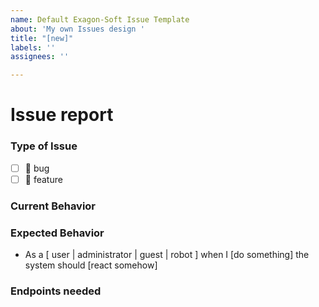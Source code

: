 ```yaml
---
name: Default Exagon-Soft Issue Template
about: 'My own Issues design '
title: "[new]"
labels: ''
assignees: ''

---
```


# Issue report

### Type of Issue
- [ ] :bug: bug
- [ ] :rocket: feature

### Current Behavior
<!--- Mandatory -->
<!--- If describing a bug, tell us what happens instead of the expected behavior -->
<!--- If suggesting a change/improvement, explain the difference from current behavior -->

### Expected Behavior
<!--- Mandatory -->
<!--- If you're describing a bug, tell us what should happen -->
<!--- If you're suggesting a change/improvement, tell us how it should work -->

- As a [ user | administrator | guest | robot ] when I [do something] the system should [react somehow]

### Endpoints needed
<!--- Name the endpoints that need to be created on the back-end side for this feature to work. Each one should have a related task in the back-end -->
